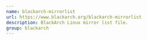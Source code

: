 ```yaml
---
name: blackarch-mirrorlist
url: https://www.blackarch.org/blackarch-mirrorlist
description: BlackArch Linux mirror list file.
group: blackarch
---
```

